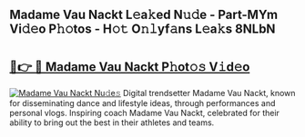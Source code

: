 ## Madame Vau Nackt L𝚎a𝚔ed N𝚞𝚍e - Part-MYm Vi𝚍𝚎o P𝚑𝚘tos - H𝚘𝚝 O𝚗𝚕yf𝚊ns L𝚎a𝚔s 8NLbN

# <h2><a href="http://kf8q94c.oniu.top/?m=Madame+Vau+Nackt">🔗👉 🔴 Madame Vau Nackt P𝚑ot𝚘𝚜 V𝚒d𝚎o</a></h2>

[![Madame Vau Nackt Nu𝚍e𝚜](https://i.imgur.com/0qMVB7G.gif)](http://kf8q94c.oniu.top/?m=Madame+Vau+Nackt)
Digital trendsetter Madame Vau Nackt, known for disseminating dance and lifestyle ideas, through performances and personal vlogs. Inspiring coach Madame Vau Nackt, celebrated for their ability to bring out the best in their athletes and teams.  
